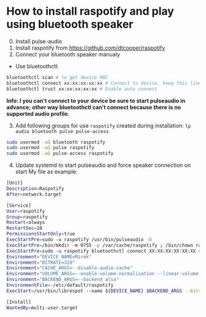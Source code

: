 # How to install raspotify and play using bluetooth speaker

0. Install pulse-audio
1. Install raspotify from https://github.com/dtcooper/raspotify
2. Connect your bluetooth speaker manualy 
- Use bluetoothctl:
```bash
bluetoothctl scan # to get device MAC
bluetoothctl connect xx:xx:xx:xx:xx # Connect to device, keep this line for later
bluetoothctl trust xx:xx:xx:xx:xx # Enable auto connect
```

**Info: I you can't connect to your device be sure to start pulseaudio in advance; other way bluetoothctl can't connect because there is no supported audio profile.**

3. Add following groups for use `raspotify` created during installation: `lp audio bluetooth pulse pulse-access`
```bash
sudo usermod -aG bluetooth raspotify
sudo usermod -aG pulse raspotify
sudo usermod -aG pulse-access raspotify 
```
4. Update systemd to start pulseaudio and force speaker connection on start
My file as example:
```bash
[Unit]
Description=Raspotify
After=network.target

[Service]
User=raspotify
Group=raspotify
Restart=always
RestartSec=10
PermissionsStartOnly=true
ExecStartPre=sudo -u raspotify /usr/bin/pulseaudio -D
ExecStartPre=/bin/mkdir -m 0755 -p /var/cache/raspotify ; /bin/chown raspotify:raspotify /var/cache/raspotify
ExecStartPre=sudo -u raspotify bluetoothctl connect XX:XX:XX:XX:XX:XX # Your device MAC here
Environment="DEVICE_NAME=Mirek"
Environment="BITRATE=320"
Environment="CACHE_ARGS=--disable-audio-cache"
Environment="VOLUME_ARGS=--enable-volume-normalisation --linear-volume --initial-volume=100"
Environment="BACKEND_ARGS=--backend alsa"
EnvironmentFile=-/etc/default/raspotify
ExecStart=/usr/bin/librespot --name ${DEVICE_NAME} $BACKEND_ARGS --bitrate ${BITRATE} $CACHE_ARGS $VOLUME_ARGS $OPTIONS

[Install]
WantedBy=multi-user.target

```
